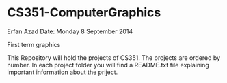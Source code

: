 CS351-ComputerGraphics
======================
Erfan Azad
Date: Monday 8 September 2014

First term graphics

This Repository will hold the projects of CS351.
The projects are ordered by number.
In each project folder you will find a README.txt file explaining important information about the priject.
